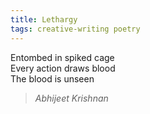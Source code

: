 ```yaml
---
title: Lethargy  
tags: creative-writing poetry  
---
```


Entombed in spiked cage  
Every action draws blood  
The blood is unseen  

> <cite>Abhijeet Krishnan</cite>
